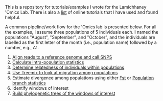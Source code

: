 This is a repository for tutorials/examples I wrote for the Lamichhaney 'Omics Lab. There is also a [list](https://github.com/wjdavis90/Omics_lab_server/blob/main/tutorials/online_tutorials.md) of online tutorials that I have used and found helpful.

A common pipeline/work flow for the 'Omics lab is presented below. For all the examples, I assume three populations of 5 individuals each. I named the populations "August", "September", and "October", and the individuals are labelled as the first letter of the month (i.e., population name) followed by a number, e.g., A1.

1. [Align reads to a reference genome and call SNPS](https://github.com/wjdavis90/Omics_lab_server/blob/main/tutorials/Aligning_reads_calling_SNPS.md)
2. [Calculate intra-population statistics](https://github.com/wjdavis90/Omics_lab_server/blob/main/tutorials/intra_population_stats.md)
3. [Determine relatedness of individuals within populations](https://github.com/wjdavis90/Omics_lab_server/blob/main/tutorials/relatedness.md)
4. [Use Treemix to look at migration among populations](https://github.com/wjdavis90/Omics_lab_server/blob/main/tutorials/treemix.md)
5. Estimate divergence among populations using either [Fst](https://github.com/wjdavis90/Omics_lab_server/blob/main/tutorials/fst.md) or [Population branch statistics](https://github.com/wjdavis90/Omics_lab_server/blob/main/tutorials/angsd.md)
6. Identify windows of interest
7. [Build phylogenetic trees of the windows of interest](https://github.com/wjdavis90/Omics_lab_server/blob/main/tutorials/vcf_to_fast_tree.md)

